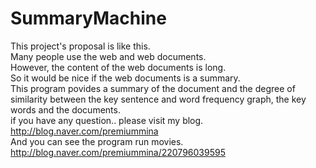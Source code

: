 # SummaryMachine
This project's proposal is like this.</br>
Many people use the web and web documents.</br>
However, the content of the web documents is long.</br>
So it would be nice if the web documents is a summary.</br>
This program povides a summary of the document and the degree of similarity between the key sentence and word frequency graph, the key words and the documents.</br>
if you have any question.. please visit my blog. http://blog.naver.com/premiummina </br>
And you can see the program run movies. http://blog.naver.com/premiummina/220796039595
